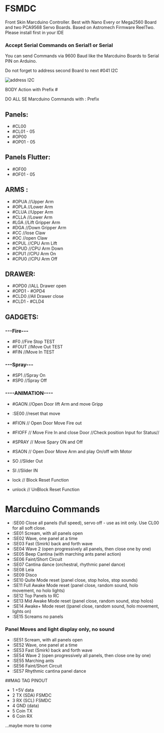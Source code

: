# FSMDC
 
Front Skin Marcduino Controller.
Best with Nano Every or Mega2560 Board and two PCA9568 Servo Boards.
Based on Astromech Firmware ReelTwo. Please install first in your IDE

### Accept Serial Commands on Serial1 or Serial

You can send Commands via 9600 Baud like the Marcduino Boards to Serial PIN on Arduino.



Do not forget to address second Board to next #041 I2C 

![address I2C](https://aws1.discourse-cdn.com/standard10/uploads/xod/original/2X/2/2d5c10229152ca2a7e5970a3ae039689d0eccfc4.jpeg)

 
BODY Action with Prefix #
 
DO ALL SE Marcduino Commands with : Prefix 

## Panels:
* #CL00
* #CL01 - 05
* #OP00
* #OP01 - 05
  
## Panels Flutter:
* #OF00
* #OF01 - 05

## ARMS :
* #OPUA   //Upper Arm
* #OPLA   //Lower Arm
* #CLUA   //Upper Arm
* #CLLA   //Lower Arm
* #LGA   //Lift Gripper Arm
* #DGA   //Down Gripper Arm
* #CC    //lose Claw
* #OC    //open Claw
* #CPUL  //CPU Arm Lift
* #CPUD  //CPU Arm Down
* #CPU1  //CPU Arm On
* #CPU0  //CPU Arm Off

## DRAWER:
* #OPD0  //ALL Drawer open
* #OPD1 - #OPD4
* #CLD0  //All Drawer close
* #CLD1  - #CLD4

## GADGETS:
### ---Fire---
* #F0    //Fire Stop  TEST
* #FOUT  //Move Out   TEST
* #FIN   //Move In    TEST

### ---Spray---
* #SP1   //Spray On
* #SP0   //Spray Off

### ----ANIMATION----
* #GAON   //Open Door lift Arm and move Gripp
* :SE00   //reset that move
* #FION   // Open Door Move Fire out
* #FIOFF  // Move Fire In and close Door
//Check position Input for Status//

* #SPRAY  // Move Spary ON and Off
* #SAON   // Open Door Move Arm and play On/off with Motor
* SO     //Slider Out
* SI     //Slider IN

* lock   // Block Reset Function
* unlock // UnBlock Reset Function



# Marcduino Commands
* :SE00     Close all panels (full speed), servo off - use as init only. Use CL00 for all soft close.
* :SE01     Scream, with all panels open
* :SE02     Wave, one panel at a time
* :SE03     Fast (Smirk) back and forth wave
* :SE04     Wave 2 (open progressively all panels, then close one by one)
* :SE05     Beep Cantina (with marching ants panel action)
* :SE06     Faint/Short Circuit
* :SE07     Cantina dance (orchestral, rhythmic panel dance)
* :SE08     Leia
* :SE09     Disco
* :SE10     Quite Mode reset (panel close, stop holos, stop sounds)
* :SE11     Full Awake Mode reset (panel close, random sound, holo movement, no holo lights)
* :SE12     Top Panels to RC
* :SE13     Mid Awake Mode reset (panel close, random sound, stop holos)
* :SE14     Awake+ Mode reset ((panel close, random sound, holo movement, lights on)
* :SE15     Screams no panels

###  Panel Moves and light display only, no sound

* :SE51     Scream, with all panels open
* :SE52     Wave, one panel at a time
* :SE53     Fast (Smirk) back and forth wave
* :SE54     Wave 2 (open progressively all panels, then close one by one)
* :SE55     Marching ants 
* :SE56     Faint/Short Circuit
* :SE57     Rhythmic cantina panel dance


##MAG TAG PINOUT
* 1  +5V data
* 2  TX (SDA) FSMDC
* 3  RX (SCL) FSMDC
* 4  GND (data)
* 5  Coin TX
* 6  Coin RX


...maybe more to come
